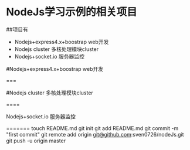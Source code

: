 NodeJs学习示例的相关项目
===

##项目有

* Nodejs+express4.x+boostrap web开发
* Nodejs cluster 多核处理模块cluster
* Nodejs+socket.io 服务器监控

#Nodejs+express4.x+boostrap web开发

===


#Nodejs cluster 多核处理模块cluster

====


Nodejs+socket.io 服务器监控
































=======
touch README.md
git init
git add README.md
git commit -m "first commit"
git remote add origin git@github.com:sven0726/nodeJs.git
git push -u origin master

